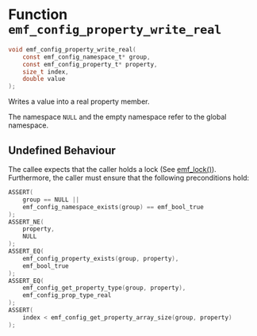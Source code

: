 # Function `emf_config_property_write_real`

```c
void emf_config_property_write_real(
    const emf_config_namespace_t* group,
    const emf_config_property_t* property,
    size_t index,
    double value
);
```

Writes a value into a real property member.

The namespace `NULL` and the empty namespace refer to the global namespace.

## Undefined Behaviour

The callee expects that the caller holds a lock (See [emf_lock()](./fn.emf_lock.md)).  
Furthermore, the caller must ensure that the following preconditions hold:

```c
ASSERT(
    group == NULL ||
    emf_config_namespace_exists(group) == emf_bool_true
);
ASSERT_NE(
    property,
    NULL
);
ASSERT_EQ(
    emf_config_property_exists(group, property),
    emf_bool_true
);
ASSERT_EQ(
    emf_config_get_property_type(group, property),
    emf_config_prop_type_real
);
ASSERT(
    index < emf_config_get_property_array_size(group, property)
);
```
